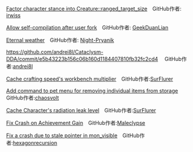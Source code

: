 [Factor character stance into Creature::ranged_target_size](https://github.com/CleverRaven/Cataclysm-DDA/pull/62940)&emsp;GitHub作者: [irwiss](https://github.com/irwiss)

[Allow self-compilation after user fork](https://github.com/CleverRaven/Cataclysm-DDA/pull/62696)&emsp;GitHub作者: [GeekDuanLian](https://github.com/GeekDuanLian) 

[Eternal weather](https://github.com/CleverRaven/Cataclysm-DDA/pull/59707)&emsp;GitHub作者: [Night-Pryanik](https://github.com/Night-Pryanik)

https://github.com/andrei8l/Cataclysm-DDA/commit/e5b43223b156c06b160d1184407810fb32fc2cd4 &emsp;GitHub作者:[andrei8l](https://github.com/andrei8l)

[Cache crafting speed's workbench multiplier](https://github.com/CleverRaven/Cataclysm-DDA/pull/66018)&emsp;GitHub作者:[SurFlurer](https://github.com/SurFlurer)

[Add command to pet menu for removing individual items from storage](https://github.com/cataclysmbnteam/Cataclysm-BN/pull/2868)&emsp;GitHub作者:[chaosvolt](https://github.com/chaosvolt)

[Cache Character's radiation leak level](https://github.com/CleverRaven/Cataclysm-DDA/pull/66112)&emsp;GitHub作者:[SurFlurer](https://github.com/SurFlurer)

[Fix Crash on Achievement Gain](https://github.com/CleverRaven/Cataclysm-DDA/pull/64996)&emsp;GitHub作者:[Maleclypse](https://github.com/Maleclypse)

[Fix a crash due to stale pointer in mon_visible](https://github.com/CleverRaven/Cataclysm-DDA/pull/65442)&emsp;GitHub作者:[hexagonrecursion](https://github.com/hexagonrecursion)

